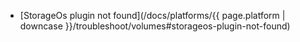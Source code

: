 - [StorageOs plugin not found](/docs/platforms/{{ page.platform | downcase }}/troubleshoot/volumes#storageos-plugin-not-found)
